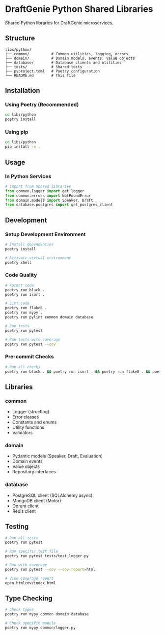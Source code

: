 # DraftGenie Python Shared Libraries

Shared Python libraries for DraftGenie microservices.

## Structure

```
libs/python/
├── common/          # Common utilities, logging, errors
├── domain/          # Domain models, events, value objects
├── database/        # Database clients and utilities
├── tests/           # Shared tests
├── pyproject.toml   # Poetry configuration
└── README.md        # This file
```

## Installation

### Using Poetry (Recommended)

```bash
cd libs/python
poetry install
```

### Using pip

```bash
cd libs/python
pip install -e .
```

## Usage

### In Python Services

```python
# Import from shared libraries
from common.logger import get_logger
from common.errors import NotFoundError
from domain.models import Speaker, Draft
from database.postgres import get_postgres_client
```

## Development

### Setup Development Environment

```bash
# Install dependencies
poetry install

# Activate virtual environment
poetry shell
```

### Code Quality

```bash
# Format code
poetry run black .
poetry run isort .

# Lint code
poetry run flake8 .
poetry run mypy .
poetry run pylint common domain database

# Run tests
poetry run pytest

# Run tests with coverage
poetry run pytest --cov
```

### Pre-commit Checks

```bash
# Run all checks
poetry run black . && poetry run isort . && poetry run flake8 . && poetry run mypy . && poetry run pytest
```

## Libraries

### common
- Logger (structlog)
- Error classes
- Constants and enums
- Utility functions
- Validators

### domain
- Pydantic models (Speaker, Draft, Evaluation)
- Domain events
- Value objects
- Repository interfaces

### database
- PostgreSQL client (SQLAlchemy async)
- MongoDB client (Motor)
- Qdrant client
- Redis client

## Testing

```bash
# Run all tests
poetry run pytest

# Run specific test file
poetry run pytest tests/test_logger.py

# Run with coverage
poetry run pytest --cov --cov-report=html

# View coverage report
open htmlcov/index.html
```

## Type Checking

```bash
# Check types
poetry run mypy common domain database

# Check specific module
poetry run mypy common/logger.py
```

